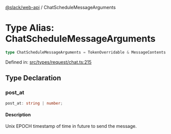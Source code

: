 [@slack/web-api](../index.md) / ChatScheduleMessageArguments

# Type Alias: ChatScheduleMessageArguments

```ts
type ChatScheduleMessageArguments = TokenOverridable & MessageContents & object & ReplyInThread & Parse & LinkNames & AsUser & Metadata & Unfurls;
```

Defined in: [src/types/request/chat.ts:215](https://github.com/slackapi/node-slack-sdk/blob/main/packages/web-api/src/types/request/chat.ts#L215)

## Type Declaration

### post\_at

```ts
post_at: string | number;
```

#### Description

Unix EPOCH timestamp of time in future to send the message.
